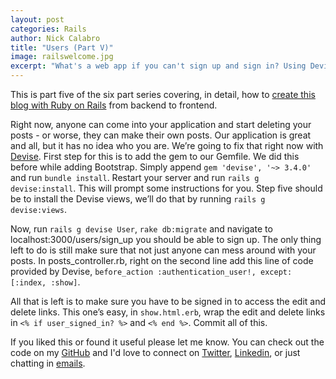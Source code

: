 ```yaml
---
layout: post
categories: Rails
author: Nick Calabro
title: "Users (Part V)"
image: railswelcome.jpg
excerpt: "What's a web app if you can't sign up and sign in? Using Devise, creating users authenticating them is as easy as pie."
---
```


<meta name="twitter:card" content="summary" />
<meta name="twitter:site" content="@NickCalabs" />
<meta name="twitter:title" content="{{ page.title }}" />
<meta name="twitter:description" content="Nick Calabro's Blog" />

<div class="message">This is part five of the six part series covering, in detail, how to <a href="http://nameless-dusk-8821.herokuapp.com">create this blog with Ruby on Rails</a> from backend to frontend. 
</div>

Right now, anyone can come into your application and start deleting your posts - or worse, they can make their own posts. Our application is great and all, but it has no idea who you are. We’re going to fix that right now with <a href="https://github.com/plataformatec/devise">Devise</a>. First step for this is to add the gem to our Gemfile. We did this before while adding Bootstrap. Simply append `gem 'devise', '~> 3.4.0'` and run `bundle install`. Restart your server and run `rails g devise:install`. This will prompt some instructions for you. Step five should be to install the Devise views, we’ll do that by running `rails g devise:views`.

Now, run `rails g devise User`, `rake db:migrate` and navigate to <a>localhost:3000/users/sign_up</a> you should be able to sign up. The only thing left to do is still make sure that not just anyone can mess around with your posts. In posts_controller.rb, right on the second line add this line of code provided by Devise, `before_action :authentication_user!, except: [:index, :show]`.

All that is left is to make sure you have to be signed in to access the edit and delete links. This one’s easy, in `show.html.erb`, wrap the edit and delete links in `<% if user_signed_in? %>` and `<% end %>`. Commit all of this.

<div class="message">
  If you liked this or found it useful please let me know. You can check out the code on my <a href="http://github.com/nickcalabs">GitHub</a> and I'd love to connect on <a href="http://twitter.com/nickcalabs">Twitter</a>, <a href="http://linkedin.com/in/nickcalabro">Linkedin</a>, or just chatting in <a href="mailto:calabro.nick@gmail.com">emails</a>.
</div>